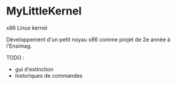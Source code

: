 # MyLittleKernel
x86 Linux kernel

Développement d'un petit noyau x86 comme projet de 2e année à l'Ensimag.

TODO :
- gui d'extinction
- historiques de commandes
